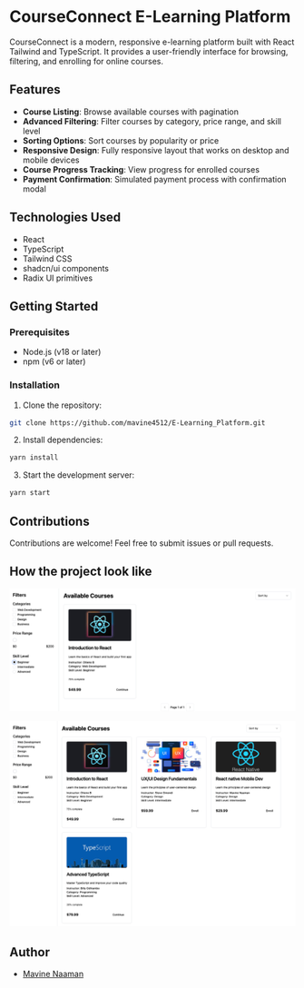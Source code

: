 # CourseConnect E-Learning Platform

CourseConnect is a modern, responsive e-learning platform built with React Tailwind and TypeScript. It provides a user-friendly interface for browsing, filtering, and enrolling for online courses.

## Features

- **Course Listing**: Browse available courses with pagination
- **Advanced Filtering**: Filter courses by category, price range, and skill level
- **Sorting Options**: Sort courses by popularity or price
- **Responsive Design**: Fully responsive layout that works on desktop and mobile devices
- **Course Progress Tracking**: View progress for enrolled courses
- **Payment Confirmation**: Simulated payment process with confirmation modal

## Technologies Used

- React
- TypeScript
- Tailwind CSS
- shadcn/ui components
- Radix UI primitives

## Getting Started

### Prerequisites

- Node.js (v18 or later)
- npm (v6 or later)

### Installation

1. Clone the repository:
```bash
git clone https://github.com/mavine4512/E-Learning_Platform.git
```


2. Install dependencies:

```bash
yarn install
```

3. Start the development server:

```bash
yarn start
```

## Contributions
Contributions are welcome! Feel free to submit issues or pull requests.

## How the project look like
 ![alt text](https://github.com/mavine4512/E-Learning_Platform/blob/main/src/assets/begin.png?raw=true)
  
  ![alt text](https://github.com/mavine4512/E-Learning_Platform/blob/main/src/assets/landingpage.png?raw=true)

## Author

- [Mavine Naaman](https://github.com/mavine4512)